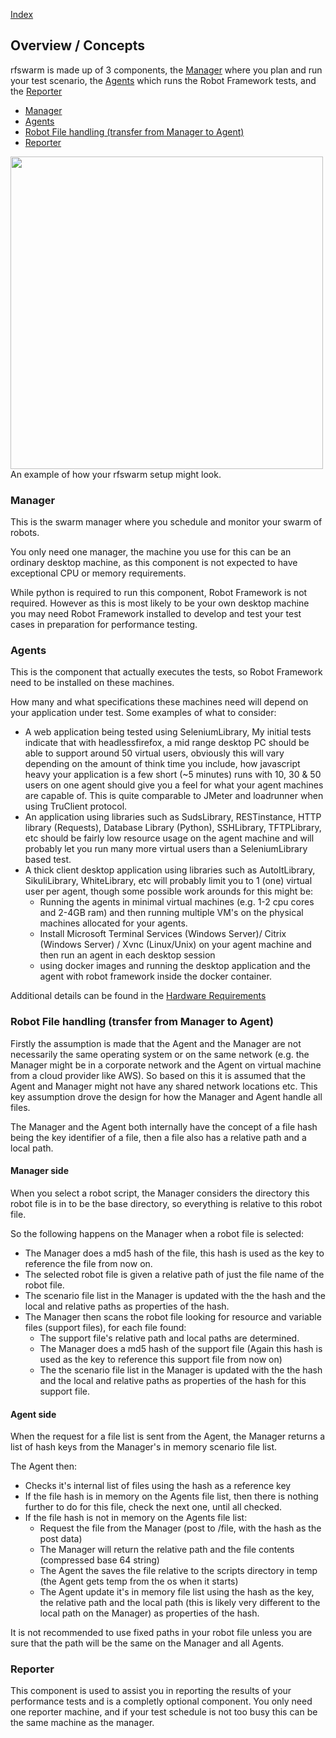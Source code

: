 
[Index](README.md)

## Overview / Concepts

rfswarm is made up of 3 components, the [Manager](rfswarm_manager.md) where you plan and run your test scenario, the [Agents](rfswarm_agent.md) which runs the Robot Framework tests, and the [Reporter](rfswarm_reporter.md)

- [Manager](#manager)
- [Agents](#Agents)
- [Robot File handling (transfer from Manager to Agent)](#robot-file-handling-transfer-from-manager-to-agent)
- [Reporter](#Reporter)


<kbd>
<img align="centre" height="500" src="Images/Manager&Agent_Example.png">
</kbd><br>
An example of how your rfswarm setup might look.

### Manager

This is the swarm manager where you schedule and monitor your swarm of robots.

You only need one manager, the machine you use for this can be an ordinary desktop machine, as this component is not expected to have exceptional CPU or memory requirements.

While python is required to run this component, Robot Framework is not required. However as this is most likely to be your own desktop machine you may need Robot Framework installed to develop and test your test cases in preparation for performance testing.


### Agents

This is the component that actually executes the tests, so Robot Framework need to be installed on these machines.

How many and what specifications these machines need will depend on your application under test. Some examples of what to consider:

 - A web application being tested using SeleniumLibrary, My initial tests indicate that with headlessfirefox, a mid range desktop PC should be able to support around 50 virtual users, obviously this will vary depending on the amount of think time you include, how javascript heavy your application is a few short (~5 minutes) runs with 10, 30 & 50 users on one agent should give you a feel for what your agent machines are capable of. This is quite comparable to JMeter and loadrunner when using TruClient protocol.
 - An application using libraries such as SudsLibrary, RESTinstance, HTTP library (Requests), Database Library (Python), SSHLibrary, TFTPLibrary, etc should be fairly low resource usage on the agent machine and will probably let you run many more virtual users than a SeleniumLibrary based test.
 - A thick client desktop application using libraries such as AutoItLibrary, SikuliLibrary, WhiteLibrary, etc will probably limit you to 1 (one) virtual user per agent, though some possible work arounds for this might be:
 	* Running the agents in minimal virtual machines (e.g. 1-2 cpu cores and 2-4GB ram) and then running multiple VM's on the physical machines allocated for your agents.
	* Install Microsoft Terminal Services (Windows Server)/ Citrix (Windows Server) / Xvnc (Linux/Unix) on your agent machine and then run an agent in each desktop session
	* using docker images and running the desktop application and the agent with robot framework inside the docker container.

Additional details can be found in the [Hardware Requirements](HardwareRequirements.md#Agents)

### Robot File handling (transfer from Manager to Agent)

Firstly the assumption is made that the Agent and the Manager are not necessarily the same operating system or on the same network (e.g. the Manager might be in a corporate network and the Agent on virtual machine from a cloud provider like AWS). So based on this it is assumed that the Agent and Manager might not have any shared network locations etc. This key assumption drove the design for how the Manager and Agent handle all files.

The Manager and the Agent both internally have the concept of a file hash being the key identifier of a file, then a file also has a relative path and a local path.

#### Manager side
When you select a robot script, the Manager considers the directory this robot file is in to be the base directory, so everything is relative to this robot file.

So the following happens on the Manager when a robot file is selected:
- The Manager does a md5 hash of the file, this hash is used as the key to reference the file from now on.
- The selected robot file is given a relative path of just the file name of the robot file.
- The scenario file list in the Manager is updated with the the hash and the local and relative paths as properties of the hash.
- The Manager then scans the robot file looking for resource and variable files (support files), for each file found:
	- The support file's relative path and local paths are determined.
	- The Manager does a md5 hash of the support file (Again this hash is used as the key to reference this support file from now on)
	- The the scenario file list in the Manager is updated with the the hash and the local and relative paths as properties of the hash for this support file.

#### Agent side
When the request for a file list is sent from the Agent, the Manager returns a list of hash keys from the Manager's in memory scenario file list.

The Agent then:
- Checks it's internal list of files using the hash as a reference key
- If the file hash is in memory on the Agents file list, then there is nothing further to do for this file, check the next one, until all checked.
- If the file hash is not in memory on the Agents file list:
	- Request the file from the Manager (post to /file, with the hash as the post data)
	- The Manager will return the relative path and the file contents (compressed base 64 string)
	- The Agent the saves the file relative to the scripts directory in temp (the Agent gets temp from the os when it starts)
	- The Agent update it's in memory file list using the hash as the key, the relative path and the local path (this is likely very different to the local path on the Manager) as properties of the hash.

It is not recommended to use fixed paths in your robot file unless you are sure that the path will be the same on the Manager and all Agents.


### Reporter

This component is used to assist you in reporting the results of your performance tests and is a completly optional component. You only need one reporter machine, and if your test schedule is not too busy this can be the same machine as the manager.
